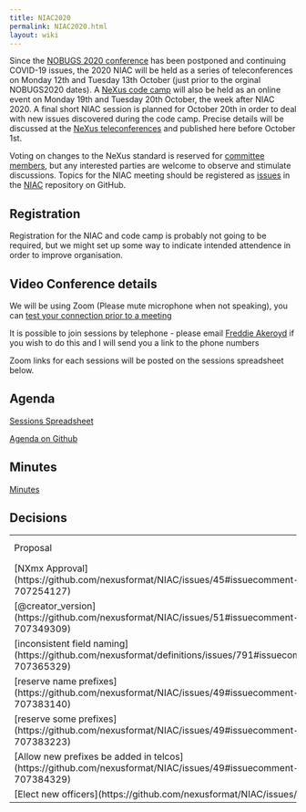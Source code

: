 ```yaml
---
title: NIAC2020
permalink: NIAC2020.html
layout: wiki
---
```


Since the [NOBUGS 2020 conference](https://tiny.cc/nobugs2020) has been postponed and continuing COVID-19 issues, the 2020 NIAC will be held as a series of teleconferences on Monday 12th and Tuesday 13th October (just prior to the orginal NOBUGS2020 dates). A [NeXus code camp](https://www.nexusformat.org/CodeCamp2020-2.html) will also be held as an online event on Monday 19th and Tuesday 20th October, the week after NIAC 2020. A final short NIAC session is planned for October 20th in order to deal with new issues discovered during the code camp. Precise details will be discussed at the [NeXus teleconferences](https://www.nexusformat.org/Teleconferences.html) and published here before October 1st.

Voting on changes to the NeXus standard is reserved for [committee members](https://www.nexusformat.org/NIAC.html), but any interested parties are welcome to observe and stimulate discussions. Topics for the NIAC meeting should be registered as
[issues](https://github.com/nexusformat/NIAC/issues) in the
[NIAC](https://github.com/nexusformat/NIAC) repository on GitHub.

## Registration

Registration for the NIAC and code camp is probably not going to be required, but we might set up some way to indicate intended attendence in order to improve organisation.

## Video Conference details

We will be using Zoom (Please mute microphone when not speaking), you can [test your connection prior to a meeting](https://ukri.zoom.us/test)

It is possible to join sessions by telephone - please email [Freddie Akeroyd](mailto:freddie.akeroyd@stfc.ac.uk) if you wish to do this and I will send you a link to the phone numbers

Zoom links for each sessions will be posted on the sessions spreadsheet below.

## Agenda

[Sessions Spreadsheet](https://docs.google.com/spreadsheets/d/1rl5tAywWW4l7wvMy-rCAg_DdwPuNCZYbYLodAQAlwO4/edit?usp=sharing)

[Agenda on Github](https://github.com/nexusformat/NIAC/projects/1)

## Minutes
[Minutes](NIAC2020minutes.md)

## Decisions
<table><TR><TD> Proposal </TD><TD> Associated Pull Request </TD><TD> Final Decision </TD></TR>
<TR><TD> [NXmx Approval](https://github.com/nexusformat/NIAC/issues/45#issuecomment-707254127) </TD><TD> - </TD><TD> pending </TD></TR>	
<TR><TD> [@creator_version](https://github.com/nexusformat/NIAC/issues/51#issuecomment-707349309) </TD><TD> https://github.com/nexusformat/definitions/pull/790 </TD><TD> pending </TD></TR> 
<TR><TD> [inconsistent field naming](https://github.com/nexusformat/definitions/issues/791#issuecomment-707365329)	</TD><TD>	https://github.com/nexusformat/definitions/pull/809 </TD><TD> pending </TD></TR> 
<TR><TD> [reserve name prefixes](https://github.com/nexusformat/NIAC/issues/49#issuecomment-707383140)	 </TD><TD>	https://github.com/nexusformat/definitions/pull/808 </TD><TD> pending </TD></TR> 
<TR><TD> [reserve some prefixes](https://github.com/nexusformat/NIAC/issues/49#issuecomment-707383223) </TD><TD>	https://github.com/nexusformat/definitions/pull/808 </TD><TD> pending </TD></TR> 
<TR><TD> [Allow new prefixes be added in telcos](https://github.com/nexusformat/NIAC/issues/49#issuecomment-707384329)	 </TD><TD> - </TD><TD> pending </TD></TR>
<TR><TD> [Elect new officers](https://github.com/nexusformat/NIAC/issues/70) </TD><TD> - </TD><TD> pending </TD></TR></table>
